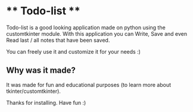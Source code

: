 # ** Todo-list **

Todo-list is a good looking application made on python using the customtkinter module. 
With this application you can Write, Save and even Read last / all notes that have been saved.


You can freely use it and customize it for your needs :)


## Why was it made?
It was made for fun and educational purposes (to learn more about tkinter/customtkinter).


Thanks for installing. Have fun :)
